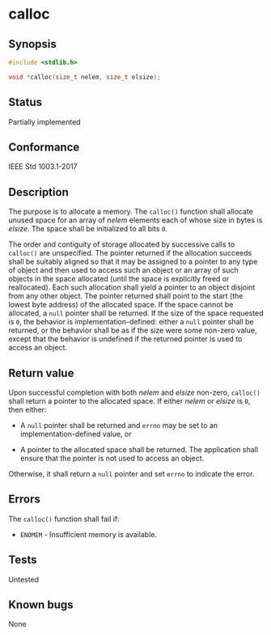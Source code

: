 # calloc

## Synopsis

```c
#include <stdlib.h>

void *calloc(size_t nelem, size_t elsize);
```

## Status

Partially implemented

## Conformance

IEEE Std 1003.1-2017

## Description

The purpose is to allocate a memory. The `calloc()` function shall allocate unused space for an array of _nelem_
elements each of whose size in bytes is
_elsize_. The space shall be initialized to all bits `0`.

The order and contiguity of storage allocated by successive calls to `calloc()` are unspecified. The pointer returned if
the allocation succeeds shall be suitably aligned so that it may be assigned to a pointer to any type of object and then
used to access such an object or an array of such objects in the space allocated (until the space is explicitly freed or
reallocated). Each such allocation shall yield a pointer to an object disjoint from any other object. The pointer
returned shall point to the start (the lowest byte address) of the allocated space. If the space cannot be allocated, a
`null` pointer shall be returned. If the size of the space
requested is `0`, the behavior is implementation-defined: either a `null` pointer shall be returned, or the behavior
shall be as if the size were some non-zero value, except that the behavior is undefined if the returned pointer is used
to access an object.

## Return value

Upon successful completion with both _nelem_ and _elsize_ non-zero, `calloc()` shall return a pointer to the allocated
space. If either _nelem_ or _elsize_ is `0`, then either:

* A `null` pointer shall be returned and `errno` may be set to an implementation-defined value, or

* A pointer to the allocated space shall be returned. The application shall ensure that the pointer is not used to
access an object.

Otherwise, it shall return a `null` pointer and set `errno` to indicate the error.

## Errors

The `calloc()` function shall fail if:

* `ENOMEM` - Insufficient memory is available.

## Tests

Untested

## Known bugs

None
